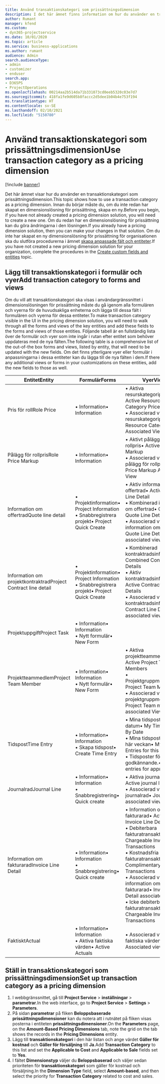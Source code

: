 ```yaml
---
title: Använd transaktionskategori som prissättningsdimension
description: I det här ämnet finns information om hur du använder en transaktionskategori som prissättningsdimension.
author: Rumant
manager: kfend
ms.custom:
- dyn365-projectservice
ms.date: 10/01/2020
ms.topic: article
ms.service: business-applications
ms.author: rumant
audience: Admin
search.audienceType:
- admin
- customizer
- enduser
search.app:
- D365PS
- ProjectOperations
ms.openlocfilehash: 00214aa2b514da71b331073cd0eeb5320c03e7d7
ms.sourcegitcommit: 418fa1fe9d605b8faccc2d5dee1b04b4e753f194
ms.translationtype: HT
ms.contentlocale: sv-SE
ms.lasthandoff: 02/10/2021
ms.locfileid: "5150780"
---
```

# <a name="use-transaction-category-as-a-pricing-dimension"></a><span data-ttu-id="2f717-103">Använd transaktionskategori som prissättningsdimension</span><span class="sxs-lookup"><span data-stu-id="2f717-103">Use transaction category as a pricing dimension</span></span>

[!include [banner](../includes/psa-now-project-operations.md)]

<span data-ttu-id="2f717-104">Det här ämnet visar hur du använder en transaktionskategori som prissättningsdimension.</span><span class="sxs-lookup"><span data-stu-id="2f717-104">This topic shows how to use a transaction category as a pricing dimension.</span></span> <span data-ttu-id="2f717-105">Innan du börjar måste du, om du inte redan har skapat en dimensionslösning för prissättning, skapa en ny.</span><span class="sxs-lookup"><span data-stu-id="2f717-105">Before you begin, if you have not already created a pricing dimension solution, you will need to create a new one.</span></span> <span data-ttu-id="2f717-106">Om du redan har en dimensionslösning för prissättning kan du göra ändringarna i den lösningen.</span><span class="sxs-lookup"><span data-stu-id="2f717-106">If you already have a pricing dimension solution, then you can make your changes in that solution.</span></span> <span data-ttu-id="2f717-107">Om du inte har skapat en ny dimensionslösning för prissättning för organisationen ska du slutföra procedurerna i ämnet [skapa anpassade fält och entiteter](create-custom-fields-entities.md).</span><span class="sxs-lookup"><span data-stu-id="2f717-107">If you have not created a new pricing dimension solution for your organization, complete the procedures in the [Create custom fields and entities](create-custom-fields-entities.md) topic.</span></span>

## <a name="add-transaction-category-to-forms-and-views"></a><span data-ttu-id="2f717-108">Lägg till transaktionskategori i formulär och vyer</span><span class="sxs-lookup"><span data-stu-id="2f717-108">Add transaction category to forms and views</span></span>
<span data-ttu-id="2f717-109">Om du vill att transaktionskategori ska visas i användargränssnittet i dimensionslösningen för prissättning måste du gå igenom alla formulären och vyerna för de huvudsakliga enheterna och lägga till dessa fält i formulären och vyerna för dessa entiteter.</span><span class="sxs-lookup"><span data-stu-id="2f717-109">To make transaction category visible in the UI in the pricing dimension solution, you will need to walk through all the forms and views of the key entities and add these fields to the forms and views of those entities.</span></span>
<span data-ttu-id="2f717-110">Följande tabell är en fullständig lista över de formulär och vyer som inte ingår i rutan efter entitet som behöver uppdateras med de nya fälten.</span><span class="sxs-lookup"><span data-stu-id="2f717-110">The following table is a comprehensive list of the out-of-the box forms and views, listed by entity, that will need to be updated with the new fields.</span></span> <span data-ttu-id="2f717-111">Om det finns ytterligare vyer eller formulär i anpassningarna i dessa entiteter kan du lägga till de nya fälten i dem.</span><span class="sxs-lookup"><span data-stu-id="2f717-111">If there any additional views or forms in your customizations on these entities, add the new fields to those as well.</span></span>

|  <span data-ttu-id="2f717-112">Entitet</span><span class="sxs-lookup"><span data-stu-id="2f717-112">Entity</span></span>        | <span data-ttu-id="2f717-113">Formulär</span><span class="sxs-lookup"><span data-stu-id="2f717-113">Forms</span></span>     |<span data-ttu-id="2f717-114">Vyer</span><span class="sxs-lookup"><span data-stu-id="2f717-114">Views</span></span>        |
| ------------------------------|---------------------------------|----------------------------------|
|  <span data-ttu-id="2f717-115">Pris för roll</span><span class="sxs-lookup"><span data-stu-id="2f717-115">Role Price</span></span>|<span data-ttu-id="2f717-116">• Information</span><span class="sxs-lookup"><span data-stu-id="2f717-116">• Information</span></span> |<span data-ttu-id="2f717-117">• Aktiva resurskategoripriser</span><span class="sxs-lookup"><span data-stu-id="2f717-117">• Active Resource Category Prices</span></span><br> <span data-ttu-id="2f717-118">• Associerad vy för resurskategoripris</span><span class="sxs-lookup"><span data-stu-id="2f717-118">• Resource Category Price Associated View</span></span>|
|  <span data-ttu-id="2f717-119">Pålägg för rollpris</span><span class="sxs-lookup"><span data-stu-id="2f717-119">Role Price Markup</span></span>|<span data-ttu-id="2f717-120">• Information</span><span class="sxs-lookup"><span data-stu-id="2f717-120">• Information</span></span>|<span data-ttu-id="2f717-121">• Aktivt pålägg för rollpris</span><span class="sxs-lookup"><span data-stu-id="2f717-121">• Active Role Price Markup</span></span><br><span data-ttu-id="2f717-122">• Associerad vy för pålägg för rollpris</span><span class="sxs-lookup"><span data-stu-id="2f717-122">• Role Price Markup Associated View</span></span>|
|  <span data-ttu-id="2f717-123">Information om offertrad</span><span class="sxs-lookup"><span data-stu-id="2f717-123">Quote line detail</span></span>|<span data-ttu-id="2f717-124">• Projektinformation</span><span class="sxs-lookup"><span data-stu-id="2f717-124">• Project Information</span></span><br><span data-ttu-id="2f717-125">• Snabbregistrera projekt</span><span class="sxs-lookup"><span data-stu-id="2f717-125">• Project Quick Create</span></span>|<span data-ttu-id="2f717-126">• Aktiv information om offertrad</span><span class="sxs-lookup"><span data-stu-id="2f717-126">• Active Quote Line Detail</span></span><br><span data-ttu-id="2f717-127">• Kombinerad information om offertrad</span><span class="sxs-lookup"><span data-stu-id="2f717-127">• Combined Quote Line Details</span></span><br><span data-ttu-id="2f717-128">• Associerad vy för information om offertrad</span><span class="sxs-lookup"><span data-stu-id="2f717-128">• Quote Line Detail associated view</span></span>|
|  <span data-ttu-id="2f717-129">Information om projektkontraktrad</span><span class="sxs-lookup"><span data-stu-id="2f717-129">Project Contract line detail</span></span>|<span data-ttu-id="2f717-130">• Projektinformation</span><span class="sxs-lookup"><span data-stu-id="2f717-130">• Project Information</span></span><br><span data-ttu-id="2f717-131">• Snabbregistrera projekt</span><span class="sxs-lookup"><span data-stu-id="2f717-131">• Project Quick Create</span></span>|<span data-ttu-id="2f717-132">• Kombinerad kontraktradsinformation</span><span class="sxs-lookup"><span data-stu-id="2f717-132">• Combined Contract line Details</span></span><br><span data-ttu-id="2f717-133">• Aktiv kontraktradsinformation</span><span class="sxs-lookup"><span data-stu-id="2f717-133">• Active Contract Line Details</span></span><br><span data-ttu-id="2f717-134">• Associerad vy för kontraktradsinformation</span><span class="sxs-lookup"><span data-stu-id="2f717-134">• Contract Line Detail associated view</span></span>|
|  <span data-ttu-id="2f717-135">Projektuppgift</span><span class="sxs-lookup"><span data-stu-id="2f717-135">Project Task</span></span>|<span data-ttu-id="2f717-136">• Information</span><span class="sxs-lookup"><span data-stu-id="2f717-136">• Information</span></span><br><span data-ttu-id="2f717-137">• Nytt formulär</span><span class="sxs-lookup"><span data-stu-id="2f717-137">• New Form</span></span>||
|  <span data-ttu-id="2f717-138">Projektteammedlem</span><span class="sxs-lookup"><span data-stu-id="2f717-138">Project Team Member</span></span>|<span data-ttu-id="2f717-139">• Information</span><span class="sxs-lookup"><span data-stu-id="2f717-139">• Information</span></span><br><span data-ttu-id="2f717-140">• Nytt formulär</span><span class="sxs-lookup"><span data-stu-id="2f717-140">• New Form</span></span>|<span data-ttu-id="2f717-141">• Aktiva projektteammedlemmar</span><span class="sxs-lookup"><span data-stu-id="2f717-141">• Active Project Team Members</span></span><br><span data-ttu-id="2f717-142">• Projektgruppmedlemmar</span><span class="sxs-lookup"><span data-stu-id="2f717-142">• Project Team Members</span></span><br><span data-ttu-id="2f717-143">• Associerad vy för projektgruppmedlemmar</span><span class="sxs-lookup"><span data-stu-id="2f717-143">• Project Team members associated View</span></span>|
|  <span data-ttu-id="2f717-144">Tidspost</span><span class="sxs-lookup"><span data-stu-id="2f717-144">Time Entry</span></span>|<span data-ttu-id="2f717-145">• Information</span><span class="sxs-lookup"><span data-stu-id="2f717-145">• Information</span></span><br><span data-ttu-id="2f717-146">• Skapa tidspost</span><span class="sxs-lookup"><span data-stu-id="2f717-146">• Create Time Entry</span></span>|<span data-ttu-id="2f717-147">• Mina tidsposter efter datum</span><span class="sxs-lookup"><span data-stu-id="2f717-147">• My Time Entries By Date</span></span><br><span data-ttu-id="2f717-148">• Mina tidsposter för den här veckan</span><span class="sxs-lookup"><span data-stu-id="2f717-148">• My time Entries for this week</span></span><br><span data-ttu-id="2f717-149">• Tidsposter för godkännande.</span><span class="sxs-lookup"><span data-stu-id="2f717-149">• Time entries for approval</span></span>|
|  <span data-ttu-id="2f717-150">Journalrad</span><span class="sxs-lookup"><span data-stu-id="2f717-150">Journal Line</span></span>|<span data-ttu-id="2f717-151">• Information</span><span class="sxs-lookup"><span data-stu-id="2f717-151">• Information</span></span><br><span data-ttu-id="2f717-152">• Snabbregistrering</span><span class="sxs-lookup"><span data-stu-id="2f717-152">• Quick create</span></span>|<span data-ttu-id="2f717-153">• Aktiva journalrader</span><span class="sxs-lookup"><span data-stu-id="2f717-153">• Active journal lines</span></span><br><span data-ttu-id="2f717-154">• Associerad vy för journalrad</span><span class="sxs-lookup"><span data-stu-id="2f717-154">• Journal Line associated view</span></span>|
|  <span data-ttu-id="2f717-155">Information om fakturarad</span><span class="sxs-lookup"><span data-stu-id="2f717-155">Invoice Line Detail</span></span>|<span data-ttu-id="2f717-156">• Information</span><span class="sxs-lookup"><span data-stu-id="2f717-156">• Information</span></span><br><span data-ttu-id="2f717-157">• Snabbregistrering</span><span class="sxs-lookup"><span data-stu-id="2f717-157">• Quick create</span></span>|<span data-ttu-id="2f717-158">• Information om aktiv fakturarad</span><span class="sxs-lookup"><span data-stu-id="2f717-158">• Active Invoice Line Details</span></span><br><span data-ttu-id="2f717-159">• Debiterbara fakturatransaktioner</span><span class="sxs-lookup"><span data-stu-id="2f717-159">• Chargeable Invoice Transactions</span></span><br><span data-ttu-id="2f717-160">• Kostnadsfria fakturatransaktioner</span><span class="sxs-lookup"><span data-stu-id="2f717-160">• Complimentary Invoice Transactions</span></span><br><span data-ttu-id="2f717-161">• Associerad vy för information om fakturarad</span><span class="sxs-lookup"><span data-stu-id="2f717-161">• Invoice Line Detail associated view</span></span><br><span data-ttu-id="2f717-162">• Icke debiterbar fakturatransaktion</span><span class="sxs-lookup"><span data-stu-id="2f717-162">• Non-Chargeable Invoice Transactions</span></span>|
|  <span data-ttu-id="2f717-163">Faktiskt</span><span class="sxs-lookup"><span data-stu-id="2f717-163">Actual</span></span>|<span data-ttu-id="2f717-164">• Information</span><span class="sxs-lookup"><span data-stu-id="2f717-164">• Information</span></span><br><span data-ttu-id="2f717-165">• Aktiva faktiska värden</span><span class="sxs-lookup"><span data-stu-id="2f717-165">• Active Actuals</span></span>|<span data-ttu-id="2f717-166">• Associerad vy för faktiska värden</span><span class="sxs-lookup"><span data-stu-id="2f717-166">• Actual Associated view</span></span>|

## <a name="set-up-transaction-category-as-a-pricing-dimension"></a><span data-ttu-id="2f717-167">Ställ in transaktionskategori som prissättningsdimension</span><span class="sxs-lookup"><span data-stu-id="2f717-167">Set up transaction category as a pricing dimension</span></span>

1. <span data-ttu-id="2f717-168">I webbgränssnittet, gå till **Project Service** > **inställningar** > **parametrar**.</span><span class="sxs-lookup"><span data-stu-id="2f717-168">In the web interface, go to **Project Service** > **Settings** > **Parameters**.</span></span> 
2. <span data-ttu-id="2f717-169">På sidan **parametrar** på fliken **Beloppsbaserade prissättningsdimensioner** kan du notera att i rutnätet på fliken visas posterna i entiteten **prissättningsdimensioner**.</span><span class="sxs-lookup"><span data-stu-id="2f717-169">On the **Parameters** page, on the **Amount-Based Pricing Dimensions** tab, note the grid on the tab shows the records in the **Pricing Dimensions** entity.</span></span>
3. <span data-ttu-id="2f717-170">Lägg till **transaktionskategori** i den här listan och ange värdet **Gäller för kostnad** och **Gäller för försäljning** till **Ja**.</span><span class="sxs-lookup"><span data-stu-id="2f717-170">Add **Transaction Category** to this list and set the **Applicable to Cost** and **Applicable to Sale** fields set to **Yes**.</span></span>
4. <span data-ttu-id="2f717-171">I fältet **Dimensionstyp** väljer du **Beloppsbaserad** och väljer sedan prioriteten för **transaktionskategori** som gäller för kostnad och försäljning.</span><span class="sxs-lookup"><span data-stu-id="2f717-171">In the **Dimension Type** field, select **Amount-based**, and then select the priority for **Transaction Category** related to cost and sales.</span></span>
